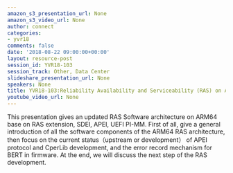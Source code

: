 ```yaml
---
amazon_s3_presentation_url: None
amazon_s3_video_url: None
author: connect
categories:
- yvr18
comments: false
date: '2018-08-22 09:00:00+00:00'
layout: resource-post
session_id: YVR18-103
session_track: Other, Data Center
slideshare_presentation_url: None
speakers: None
title: YVR18-103:Reliability Availability and Serviceability (RAS) on ARM64 status
youtube_video_url: None
---
```


This presentation gives an updated RAS Software architecture on ARM64 base on RAS extension, SDEI, APEI, UEFI PI-MM. First of all, give a general introduction of all the software components of the ARM64 RAS architecture, then focus on the current status（upstream or development） of APEI protocol and CperLib development, and the error record mechanism for BERT in firmware. At the end, we will discuss the next step of the RAS development.